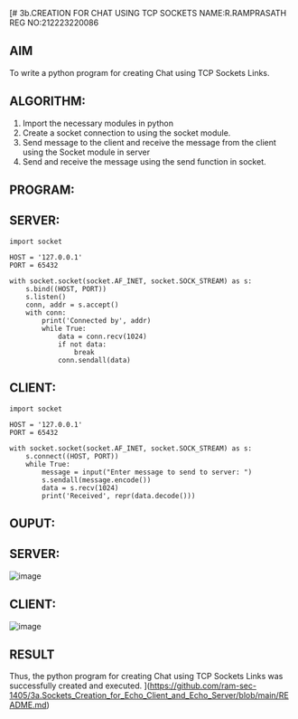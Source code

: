 [# 3b.CREATION FOR CHAT USING TCP SOCKETS
NAME:R.RAMPRASATH
REG NO:212223220086
## AIM
To write a python program for creating Chat using TCP Sockets Links.
## ALGORITHM:
1. Import the necessary modules in python
2. Create a socket connection to using the socket module.
3. Send message to the client and receive the message from the client using the Socket module in
 server
4. Send and receive the message using the send function in socket.
## PROGRAM:
## SERVER:
```
import socket

HOST = '127.0.0.1'  
PORT = 65432       

with socket.socket(socket.AF_INET, socket.SOCK_STREAM) as s:
    s.bind((HOST, PORT))
    s.listen()
    conn, addr = s.accept()
    with conn:
        print('Connected by', addr)
        while True:
            data = conn.recv(1024)
            if not data:
                break
            conn.sendall(data)

```
## CLIENT:
```
import socket

HOST = '127.0.0.1'  
PORT = 65432        

with socket.socket(socket.AF_INET, socket.SOCK_STREAM) as s:
    s.connect((HOST, PORT))
    while True:
        message = input("Enter message to send to server: ")
        s.sendall(message.encode())
        data = s.recv(1024)
        print('Received', repr(data.decode()))

```

## OUPUT:
## SERVER:
![image](https://github.com/rakshithaprakashkumar11/3b_CHAT_USING_TCP_SOCKETS/assets/150994181/c0e371cf-1eb4-4591-9fc5-7228a306667c)
## CLIENT:
![image](https://github.com/rakshithaprakashkumar11/3b_CHAT_USING_TCP_SOCKETS/assets/150994181/a6fb2fe5-d64c-4fad-9c08-c83425af75d0)

## RESULT
Thus, the python program for creating Chat using TCP Sockets Links was successfully 
created and executed.
](https://github.com/ram-sec-1405/3a.Sockets_Creation_for_Echo_Client_and_Echo_Server/blob/main/README.md)
